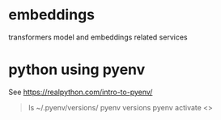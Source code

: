 # embeddings
transformers model and embeddings related services


# python using pyenv
See https://realpython.com/intro-to-pyenv/

> ls ~/.pyenv/versions/
> pyenv versions
> pyenv activate <>

